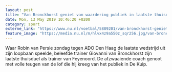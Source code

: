 ```yaml
---
layout: post
title: "Van Bronckhorst geniet van waardering publiek in laatste thuisduel"
date: Mon, 13 May 2019 10:46:20 +0200
category: sport
externe_link: "https://www.nu.nl/voetbal/5889201/van-bronckhorst-geniet-van-waardering-publiek-in-laatste-thuisduel.html"
feature_image: "https://media.nu.nl/m/hlvx4z9a550z_sqr256.jpg/van-bronckhorst-geniet-van-waardering-publiek-in-laatste-thuisduel.jpg"
---
```


Waar Robin van Persie zondag tegen ADO Den Haag de laatste wedstrijd uit zijn loopbaan speelde, beleefde trainer Giovanni van Bronckhorst zijn laatste thuisduel als trainer van Feyenoord. De afzwaaiende coach genoot met volle teugen van de lof die hij kreeg van het publiek in De Kuip.
